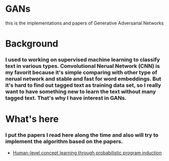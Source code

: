 # GANs
this is the implementations and papers of Generative Adversarial Networks

# Background
### I used to working on supervised machine learning to classify text in various types. Convolutional Nerual Network (CNN) is my favorit because it's simple comparing with other type of nerual network and stable and fast for word embeddings. But it's hard to find out tagged text as training data set, so I really want to have something new to learn the text without many tagged text. That's why I have interest in GANs.

# What's here
### I put the papers I read here along the time and also will try to implement the algorithm based on the papers.
- [Human-level concept learning through probabilistic program induction]()
